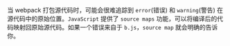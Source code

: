 当 webpack 打包源代码时，可能会很难追踪到 `error`(错误) 和 `warning`(警告) 在源代码中的原始位置。`JavaScript` 提供了 `source maps` 功能，可以将编译后的代码映射回原始源代码。如果一个错误来自于 `b.js`，`source map` 就会明确的告诉你。
